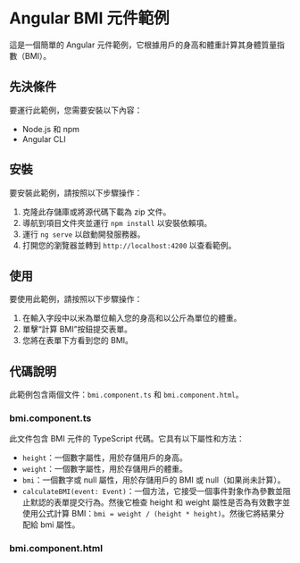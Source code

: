 # Angular BMI 元件範例

這是一個簡單的 Angular 元件範例，它根據用戶的身高和體重計算其身體質量指數（BMI）。

## 先決條件

要運行此範例，您需要安裝以下內容：

- Node.js 和 npm
- Angular CLI

## 安裝

要安裝此範例，請按照以下步驟操作：

1. 克隆此存儲庫或將源代碼下載為 zip 文件。
2. 導航到項目文件夾並運行 `npm install` 以安裝依賴項。
3. 運行 `ng serve` 以啟動開發服務器。
4. 打開您的瀏覽器並轉到 `http://localhost:4200` 以查看範例。

## 使用

要使用此範例，請按照以下步驟操作：

1. 在輸入字段中以米為單位輸入您的身高和以公斤為單位的體重。
2. 單擊“計算 BMI”按鈕提交表單。
3. 您將在表單下方看到您的 BMI。

## 代碼說明

此範例包含兩個文件：`bmi.component.ts` 和 `bmi.component.html`。

### bmi.component.ts

此文件包含 BMI 元件的 TypeScript 代碼。它具有以下屬性和方法：

- `height`：一個數字屬性，用於存儲用戶的身高。
- `weight`：一個數字屬性，用於存儲用戶的體重。
- `bmi`：一個數字或 null 屬性，用於存儲用戶的 BMI 或 null（如果尚未計算）。
- `calculateBMI(event: Event)`：一個方法，它接受一個事件對象作為參數並阻止默認的表單提交行為。然後它檢查 height 和 weight 屬性是否為有效數字並使用公式計算 BMI：`bmi = weight / (height * height)`。然後它將結果分配給 bmi 屬性。

### bmi.component.html
